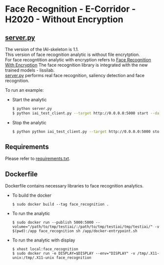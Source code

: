 # Face Recognition - E-Corridor - H2020 - Without Encryption
## [server.py](https://devecorridor.iit.cnr.it/gitlab/kmoulouel/facerecognition2/blob/master/server.py)
The version of the IAI-skeleton is 1.1.  
This version of face recognition analytic is without file encrytption.  
For face recogntition analytic with encryption refers to [Face Recognition With Encryption](https://devecorridor.iit.cnr.it/gitlab/kmoulouel/facerecognition)
The face recognition library is integrated with the new trained models - lissilab.  
[server.py](https://devecorridor.iit.cnr.it/gitlab/kmoulouel/facerecognition2/blob/master/server.py) performs real face recognition, saliency detection and face recognition.

To run an example:
- Start the analytic
    ```sh
    $ python server.py
    $ python iai_test_client.py --target http://0.0.0.0:5000 start --datalake ./tmp/testiai k.mp4 7.png
    ```
- Stop the analytic
    ```sh
    $ python python iai_test_client.py --target http://0.0.0.0:5000 stop
    ```

## Requirements
Please refer to [requirements.txt](https://devecorridor.iit.cnr.it/gitlab/kmoulouel/facerecognition2/blob/master/requirements.txt).

## Dockerfile
Dockerfile contains necessary libraries to face recognition analytics.
- To build the docker
    ```
    $ sudo docker build --tag face_recognition .
    ```
- To run the analytic
    ```
    $ sudo docker run --publish 5000:5000 --volume="/path/to/tmp/testiai/:/path/to/tmp/testiai/tmp/testiai/" -v $(pwd):/app face_recognition sh /app/docker-entrypoint.sh
    ```
- To run the analytic with display
    ```
	$ xhost local:face_recognition
	$ sudo docker run -e DISPLAY=$DISPLAY --env="DISPLAY" -v /tmp/.X11-unix:/tmp/.X11-unix face_recognition
    ```